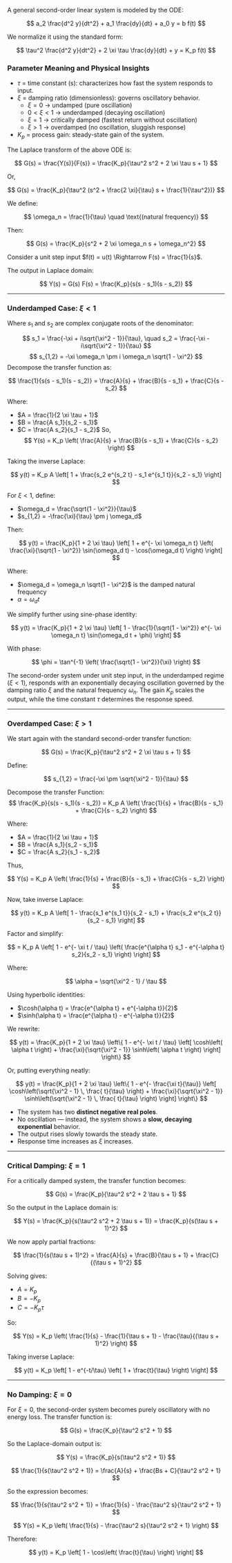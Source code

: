 A general second-order linear system is modeled by the ODE:

$$
a_2 \frac{d^2 y}{dt^2} + a_1 \frac{dy}{dt} + a_0 y = b f(t)
$$

We normalize it using the standard form:

$$
\tau^2 \frac{d^2 y}{dt^2} + 2 \xi \tau \frac{dy}{dt} + y = K_p f(t)
$$

###  Parameter Meaning and Physical Insights

- $\tau$ = time constant (s): characterizes how fast the system responds to input.
- $\xi$ = damping ratio (dimensionless): governs oscillatory behavior.
  - $\xi = 0$ → undamped (pure oscillation)
  - $0 < \xi < 1$ → underdamped (decaying oscillation)
  - $\xi = 1$ → critically damped (fastest return without oscillation)
  - $\xi > 1$ → overdamped (no oscillation, sluggish response)
- $K_p$ = process gain: steady-state gain of the system.

The Laplace transform of the above ODE is:

$$
G(s) = \frac{Y(s)}{F(s)} = \frac{K_p}{\tau^2 s^2 + 2 \xi \tau s + 1}
$$

Or,

$$
G(s) = \frac{K_p}{\tau^2 (s^2 + \frac{2 \xi}{\tau} s + \frac{1}{\tau^2})}
$$

We define:

$$
\omega_n = \frac{1}{\tau} \quad \text{(natural frequency)}
$$

Then:

$$
G(s) = \frac{K_p}{s^2 + 2 \xi \omega_n s + \omega_n^2}
$$

Consider a unit step input $f(t) = u(t) \Rightarrow F(s) = \frac{1}{s}$.

The output in Laplace domain:

$$
Y(s) = G(s) F(s) = \frac{K_p}{s(s - s_1)(s - s_2)}
$$

---
### Underdamped Case: $\xi < 1$
Where $s_1$ and $s_2$ are complex conjugate roots of the denominator:

$$
s_1 = \frac{-\xi + i\sqrt{\xi^2 - 1}}{\tau}, \quad s_2 = \frac{-\xi - i\sqrt{\xi^2 - 1}}{\tau}
$$
$$
s_{1,2} = -\xi \omega_n \pm i \omega_n \sqrt{1 - \xi^2}
$$
Decompose the transfer function as:

$$
\frac{1}{s(s - s_1)(s - s_2)} = \frac{A}{s} + \frac{B}{s - s_1} + \frac{C}{s - s_2}
$$

Where:

- $A = \frac{1}{2 \xi \tau + 1}$
- $B = \frac{A s_1}{s_2 - s_1}$
- $C = \frac{A s_2}{s_1 - s_2}$
So,
$$
Y(s) = K_p \left( \frac{A}{s} + \frac{B}{s - s_1} + \frac{C}{s - s_2} \right)
$$

Taking the inverse Laplace:

$$
y(t) = K_p A \left[ 1 + \frac{s_2 e^{s_2 t} - s_1 e^{s_1 t}}{s_2 - s_1} \right]
$$

For $\xi < 1$, define:

- $\omega_d = \frac{\sqrt{1 - \xi^2}}{\tau}$
- $s_{1,2} = -\frac{\xi}{\tau} \pm j \omega_d$

Then:

$$
y(t) = \frac{K_p}{1 + 2 \xi \tau} \left[ 1 + e^{- \xi \omega_n t} \left( \frac{\xi}{\sqrt{1 - \xi^2}} \sin(\omega_d t) - \cos(\omega_d t) \right) \right]
$$

Where:

- $\omega_d = \omega_n \sqrt{1 - \xi^2}$ is the damped natural frequency
- $\alpha = \omega_d t$

We simplify further using sine-phase identity:

$$
y(t) = \frac{K_p}{1 + 2 \xi \tau} \left[ 1 - \frac{1}{\sqrt{1 - \xi^2}} e^{- \xi \omega_n t} \sin(\omega_d t + \phi) \right]
$$

With phase:

$$
\phi = \tan^{-1} \left( \frac{\sqrt{1 - \xi^2}}{\xi} \right)
$$

The second-order system under unit step input, in the underdamped regime ($\xi < 1$), responds with an exponentially decaying oscillation governed by the damping ratio $\xi$ and the natural frequency $\omega_n$. The gain $K_p$ scales the output, while the time constant $\tau$ determines the response speed.

---
### Overdamped Case: $\xi > 1$

We start again with the standard second-order transfer function:

$$
G(s) = \frac{K_p}{\tau^2 s^2 + 2 \xi \tau s + 1}
$$

Define:

$$
s_{1,2} = \frac{-\xi \pm \sqrt{\xi^2 - 1}}{\tau}
$$

Decompose the transfer Function:
$$
\frac{K_p}{s(s - s_1)(s - s_2)} = K_p A \left( \frac{1}{s} + \frac{B}{s - s_1} + \frac{C}{s - s_2} \right)
$$

Where:

-  $A = \frac{1}{2 \xi \tau + 1}$
-  $B = \frac{A s_1}{s_2 - s_1}$
-  $C = \frac{A s_2}{s_1 - s_2}$

Thus,

$$
Y(s) = K_p A \left( \frac{1}{s} + \frac{B}{s - s_1} + \frac{C}{s - s_2} \right)
$$

Now, take inverse Laplace:

$$
y(t) = K_p A \left[ 1 - \frac{s_1 e^{s_1 t}}{s_2 - s_1} + \frac{s_2 e^{s_2 t}}{s_2 - s_1} \right]
$$

Factor and simplify:

$$
= K_p A \left[ 1 - e^{- \xi t / \tau} \left( \frac{e^{\alpha t} s_1 - e^{-\alpha t} s_2}{s_2 - s_1} \right) \right]
$$

Where:

$$
\alpha = \sqrt{\xi^2 - 1} / \tau
$$

Using hyperbolic identities:

- $\cosh(\alpha t) = \frac{e^{\alpha t} + e^{-\alpha t}}{2}$
- $\sinh(\alpha t) = \frac{e^{\alpha t} - e^{-\alpha t}}{2}$

We rewrite:

$$
y(t) = \frac{K_p}{1 + 2 \xi \tau} \left\{ 1 - e^{- \xi t / \tau} \left[ \cosh\left( \alpha t \right) + \frac{\xi}{\sqrt{\xi^2 - 1}} \sinh\left( \alpha t \right) \right] \right\}
$$

Or, putting everything neatly:

$$
y(t) = \frac{K_p}{1 + 2 \xi \tau} \left\{ 1 - e^{- \frac{\xi t}{\tau}} \left[ \cosh\left(\sqrt{\xi^2 - 1} \, \frac{ t}{\tau} \right) + \frac{\xi}{\sqrt{\xi^2 - 1}} \sinh\left(\sqrt{\xi^2 - 1} \, \frac{ t}{\tau} \right) \right] \right\}
$$


- The system has two **distinct negative real poles**.
- No oscillation — instead, the system shows a **slow, decaying exponential** behavior.
- The output rises slowly towards the steady state.
- Response time increases as $\xi$ increases.

---

###  Critical Damping: $\xi = 1$

For a critically damped system, the transfer function becomes:

$$
G(s) = \frac{K_p}{\tau^2 s^2 + 2 \tau s + 1}
$$

So the output in the Laplace domain is:

$$
Y(s) = \frac{K_p}{s(\tau^2 s^2 + 2 \tau s + 1)} = \frac{K_p}{s(\tau s + 1)^2}
$$

We now apply partial fractions:

$$
\frac{1}{s(\tau s + 1)^2} = \frac{A}{s} + \frac{B}{\tau s + 1} + \frac{C}{(\tau s + 1)^2}
$$

Solving gives:

- $A = K_p$
- $B = -K_p$
- $C = -K_p \tau$

So:

$$
Y(s) = K_p \left( \frac{1}{s} - \frac{1}{\tau s + 1} - \frac{\tau}{(\tau s + 1)^2} \right)
$$

Taking inverse Laplace:

$$
y(t) = K_p \left[ 1 - e^{-t/\tau} \left( 1 + \frac{t}{\tau} \right) \right]
$$


---

### No Damping: $\xi = 0$

For $\xi = 0$, the second-order system becomes purely oscillatory with no energy loss. The transfer function is:

$$
G(s) = \frac{K_p}{\tau^2 s^2 + 1}
$$

So the Laplace-domain output is:

$$
Y(s) = \frac{K_p}{s(\tau^2 s^2 + 1)}
$$

$$
\frac{1}{s(\tau^2 s^2 + 1)} = \frac{A}{s} + \frac{Bs + C}{\tau^2 s^2 + 1}
$$

So the expression becomes:

$$
\frac{1}{s(\tau^2 s^2 + 1)} = \frac{1}{s} - \frac{\tau^2 s}{\tau^2 s^2 + 1}
$$

$$
Y(s) = K_p \left( \frac{1}{s} - \frac{\tau^2 s}{\tau^2 s^2 + 1} \right)
$$

Therefore:

$$
y(t) = K_p \left[ 1 - \cos\left( \frac{t}{\tau} \right) \right]
$$


